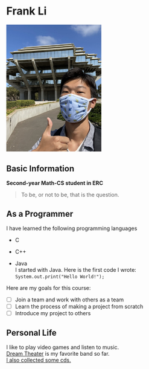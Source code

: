 # Frank Li
<img src="https://github.com/litianqing2887/cse110/blob/gitignore/materials/profile.jpg" height="50%" width="50%">

## Basic Information
**Second-year Math-CS student in ERC**
> To be, or not to be, that is the question. 

## As a Programmer
I have learned the following programming languages
- C
* C++
+ Java<br />
I started with Java. Here is the first code I wrote: `System.out.print("Hello World!");`

Here are my goals for this course:
- [ ] Join a team and work with others as a team
- [ ] Learn the process of making a project from scratch
- [ ] Introduce my project to others

## Personal Life
I like to play video games and listen to music. <br />
[Dream Theater](https://dreamtheater.net/) is my favorite band so far. <br />
[I also collected some cds.](/materials/cds.jpg)
